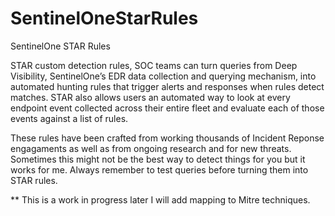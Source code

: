 # SentinelOneStarRules
SentinelOne STAR Rules

STAR custom detection rules, SOC teams can turn queries from Deep Visibility, SentinelOne’s EDR data collection and querying mechanism, into automated hunting rules that trigger alerts and responses when rules detect matches. STAR also allows users an automated way to look at every endpoint event collected across their entire fleet and evaluate each of those events against a list of rules.


These rules have been crafted from working thousands of Incident Reponse engagaments as well as from ongoing research and for new threats. Sometimes this might not be the best way to detect things for you but it works for me. Always remember to test queries before turning them into STAR rules. 

** This is a work in progress later I will add mapping to Mitre techniques.
